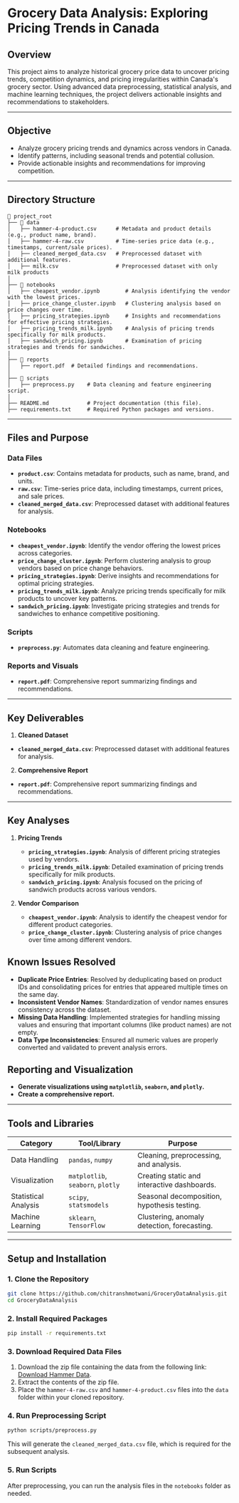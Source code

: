 # **Grocery Data Analysis: Exploring Pricing Trends in Canada**

## **Overview**
This project aims to analyze historical grocery price data to uncover pricing trends, competition dynamics, and pricing irregularities within Canada's grocery sector. Using advanced data preprocessing, statistical analysis, and machine learning techniques, the project delivers actionable insights and recommendations to stakeholders.

---

## **Objective**
- Analyze grocery pricing trends and dynamics across vendors in Canada.
- Identify patterns, including seasonal trends and potential collusion.
- Provide actionable insights and recommendations for improving competition.

---

## **Directory Structure**

```plaintext
📂 project_root
├── 📂 data
│   ├── hammer-4-product.csv      # Metadata and product details (e.g., product name, brand).
│   ├── hammer-4-raw.csv          # Time-series price data (e.g., timestamps, current/sale prices).
│   ├── cleaned_merged_data.csv   # Preprocessed dataset with additional features.
│   ├── milk.csv                  # Preprocessed dataset with only milk products
│
├── 📂 notebooks
│   ├── cheapest_vendor.ipynb        # Analysis identifying the vendor with the lowest prices.
│   ├── price_change_cluster.ipynb   # Clustering analysis based on price changes over time.
│   ├── pricing_strategies.ipynb     # Insights and recommendations for effective pricing strategies.
│   ├── pricing_trends_milk.ipynb    # Analysis of pricing trends specifically for milk products.
│   ├── sandwich_pricing.ipynb       # Examination of pricing strategies and trends for sandwiches.
|
├── 📂 reports
│   ├── report.pdf  # Detailed findings and recommendations.
│
├── 📂 scripts
│   ├── preprocess.py    # Data cleaning and feature engineering script.
│
├── README.md            # Project documentation (this file).
├── requirements.txt     # Required Python packages and versions.
```

---

## **Files and Purpose**

### **Data Files**
- **`product.csv`**: Contains metadata for products, such as name, brand, and units.
- **`raw.csv`**: Time-series price data, including timestamps, current prices, and sale prices.
- **`cleaned_merged_data.csv`**: Preprocessed dataset with additional features for analysis.

### **Notebooks**
- **`cheapest_vendor.ipynb`**: Identify the vendor offering the lowest prices across categories.  
- **`price_change_cluster.ipynb`**: Perform clustering analysis to group vendors based on price change behaviors.  
- **`pricing_strategies.ipynb`**: Derive insights and recommendations for optimal pricing strategies.  
- **`pricing_trends_milk.ipynb`**: Analyze pricing trends specifically for milk products to uncover key patterns.  
- **`sandwich_pricing.ipynb`**: Investigate pricing strategies and trends for sandwiches to enhance competitive positioning.  

### **Scripts**
- **`preprocess.py`**: Automates data cleaning and feature engineering.

### **Reports and Visuals**
- **`report.pdf`**: Comprehensive report summarizing findings and recommendations.

---

## **Key Deliverables**

1. **Cleaned Dataset**
- **`cleaned_merged_data.csv`**: Preprocessed dataset with additional features for analysis.
   
2. **Comprehensive Report**
- **`report.pdf`**: Comprehensive report summarizing findings and recommendations.
---

## **Key Analyses**

1. **Pricing Trends**
   - **`pricing_strategies.ipynb`**: Analysis of different pricing strategies used by vendors.
   - **`pricing_trends_milk.ipynb`**: Detailed examination of pricing trends specifically for milk products.
   - **`sandwich_pricing.ipynb`**: Analysis focused on the pricing of sandwich products across various vendors.

2. **Vendor Comparison**
   - **`cheapest_vendor.ipynb`**: Analysis to identify the cheapest vendor for different product categories.
   - **`price_change_cluster.ipynb`**: Clustering analysis of price changes over time among different vendors.

## **Known Issues Resolved**

- **Duplicate Price Entries**: Resolved by deduplicating based on product IDs and consolidating prices for entries that appeared multiple times on the same day.
- **Inconsistent Vendor Names**: Standardization of vendor names ensures consistency across the dataset.
- **Missing Data Handling**: Implemented strategies for handling missing values and ensuring that important columns (like product names) are not empty.
- **Data Type Inconsistencies**: Ensured all numeric values are properly converted and validated to prevent analysis errors.


## **Reporting and Visualization**
- **Generate visualizations using `matplotlib`, `seaborn`, and `plotly`.**
- **Create a comprehensive report.**

---

## **Tools and Libraries**

| **Category**          | **Tool/Library**       | **Purpose**                                  |
|------------------------|------------------------|----------------------------------------------|
| Data Handling          | `pandas`, `numpy`     | Cleaning, preprocessing, and analysis.       |
| Visualization          | `matplotlib`, `seaborn`, `plotly` | Creating static and interactive dashboards. |
| Statistical Analysis   | `scipy`, `statsmodels`| Seasonal decomposition, hypothesis testing.  |
| Machine Learning       | `sklearn`, `TensorFlow` | Clustering, anomaly detection, forecasting. |

---

## **Setup and Installation**

### **1. Clone the Repository**
```bash
git clone https://github.com/chitranshmotwani/GroceryDataAnalysis.git
cd GroceryDataAnalysis
```

### **2. Install Required Packages**
```bash
pip install -r requirements.txt
```

### **3. Download Required Data Files**
1. Download the zip file containing the data from the following link: [Download Hammer Data](https://jacobfilipp.com/hammerdata/hammer-5-csv.zip).
2. Extract the contents of the zip file.
3. Place the `hammer-4-raw.csv` and `hammer-4-product.csv` files into the `data` folder within your cloned repository.

### **4. Run Preprocessing Script**
```bash
python scripts/preprocess.py
```
This will generate the `cleaned_merged_data.csv` file, which is required for the subsequent analysis.

### **5. Run Scripts**
After preprocessing, you can run the analysis files in the `notebooks` folder as needed.

